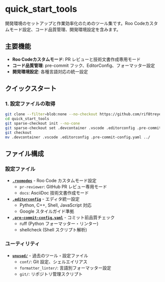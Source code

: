 # quick_start_tools

開発環境のセットアップと作業効率化のためのツール集です。Roo Codeカスタムモード設定、コード品質管理、開発環境設定を含みます。

## 主要機能

- **Roo Codeカスタムモード**: PR レビューと技術文書作成専用モード
- **コード品質管理**: pre-commit フック、EditorConfig、フォーマッター設定
- **開発環境設定**: 各種言語対応の統一設定

## クイックスタート

### 1. 設定ファイルの取得

```bash
git clone --filter=blob:none --no-checkout https://github.com/rif8treyerl9ip/quick_start_tools.git
cd quick_start_tools
git sparse-checkout init --no-cone
git sparse-checkout set .devcontainer .vscode .editorconfig .pre-commit-config.yaml
git checkout
mv .devcontainer .vscode .editorconfig .pre-commit-config.yaml ../
```

## ファイル構成

### 設定ファイル

- **[`.roomodes`](.roomodes)** - Roo Code カスタムモード設定
  - `pr-reviewer`: GitHub PR レビュー専用モード
  - `docs`: AsciiDoc 技術文書作成モード
- **[`.editorconfig`](.editorconfig)** - エディタ統一設定
  - Python, C++, Shell, JavaScript 対応
  - Google スタイルガイド準拠
- **[`.pre-commit-config.yaml`](.pre-commit-config.yaml)** - コミット前品質チェック
  - ruff (Python フォーマッター・リンター)
  - shellcheck (Shell スクリプト解析)

### ユーティリティ

- **[`unused/`](unused/)** - 過去のツール・設定ファイル
  - `conf/`: Git 設定、シェルエイリアス
  - `formatter_linter/`: 言語別フォーマッター設定
  - `git/`: リポジトリ管理スクリプト
